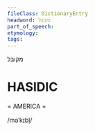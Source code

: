 ```yaml
---
fileClass: DictionaryEntry
headword: מקובל
part_of_speech: 
etymology: 
tags: 
---
```

מקובל

HASIDIC
=======
= AMERICA = 

/məˈkɪbl̩/